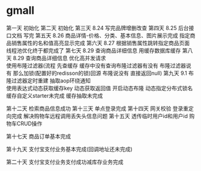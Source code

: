 # gmall
第一天 初始化
第二天 初始化
第三天  8.24 写完品牌增删改查
第四天  8.25 后台接口文档 写完
第五天 8.26 商品详情-价格、分类、基本信息、图片展示完成  指定商品销售属性的名和值高亮显示完成
第六天 8.27 根据销售属性跳转指定商品页面  线程池优化终于都完成了
第七天 8.29 查询商品详细信息 用缓存数据库缓存
第八天 8.29 查询商品详细信息 优化高并发请求  
使用布隆过滤器(流程 先查缓存 缓存中没有查询布隆过滤器有没有  布隆过滤器说有 那么加锁(配置好的redisson的锁)回源 布隆说没有 直接返回null)
第九天 9.1 布隆过滤器定时重建  抽取aop环绕通知  
使用表达式动态获取缓存key 动态获取返回值 开启动态布隆 动态指定分布式锁名 缓存自定义starter未完成 缓存抽取未完成

第十二天 检索商品信息成功
第十三天 单点登录完成
第十四天 网关校验  登录重定向完成 解决购物车远程调用丢失头信息问题
第十五天 透传临时用户id和用户id 购物车CRUD操作

第十七天 商品订单基本完成

第十九天 支付宝支付业务基本完成(回调地址还未完成)

第二十天 支付宝支付业务支付成功减库存业务完成